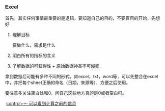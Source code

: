 ### Excel

首先，其实任何事情最重要的是逻辑，要知道自己的目的，不要盲目的开始，先想好





1. 理解目标 

   要做什么，需求是什么

2. 明白所有的指标的含义

3. 了解数据的可获得性 + 原始数据神圣不可侵犯

   





拿到数据后可能有多种不同的形式，如excel，txt，word等，可以先整合在excel中，并把每个sheet正确的命名（日期，来源等），方便之后使用。

要注意多关注空白处和0，问自己这些地方真的是0或者空白吗。



​                      <u> control+～ 可以看到计算之前的信息</u>






